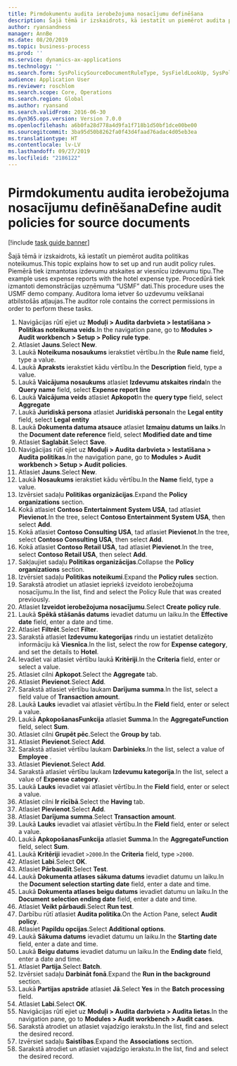 ```yaml
---
title: Pirmdokumentu audita ierobežojuma nosacījumu definēšana
description: Šajā tēmā ir izskaidrots, kā iestatīt un piemērot audita politikas noteikumus.
author: ryansandness
manager: AnnBe
ms.date: 08/20/2019
ms.topic: business-process
ms.prod: ''
ms.service: dynamics-ax-applications
ms.technology: ''
ms.search.form: SysPolicySourceDocumentRuleType, SysFieldLookUp, SysPolicyListPage, SysPolicy, AuditPolicyRule, SysQueryForm, SysQueryFieldLookUp, AuditPolicyDateSelection, AuditPolicyAdditionalOption, BatchJob, CaseDetail
audience: Application User
ms.reviewer: roschlom
ms.search.scope: Core, Operations
ms.search.region: Global
ms.author: ryansand
ms.search.validFrom: 2016-06-30
ms.dyn365.ops.version: Version 7.0.0
ms.openlocfilehash: a6b0fa28d778a4d9fa1f718b1d50bf1dce00be00
ms.sourcegitcommit: 3ba95d50b8262fa0f43d4faad76adac4d05eb3ea
ms.translationtype: HT
ms.contentlocale: lv-LV
ms.lasthandoff: 09/27/2019
ms.locfileid: "2186122"
---
```

# <a name="define-audit-policies-for-source-documents"></a><span data-ttu-id="0360f-103">Pirmdokumentu audita ierobežojuma nosacījumu definēšana</span><span class="sxs-lookup"><span data-stu-id="0360f-103">Define audit policies for source documents</span></span>

[!include [task guide banner](../../includes/task-guide-banner.md)]

<span data-ttu-id="0360f-104">Šajā tēmā ir izskaidrots, kā iestatīt un piemērot audita politikas noteikumus.</span><span class="sxs-lookup"><span data-stu-id="0360f-104">This topic explains how to set up and run audit policy rules.</span></span> <span data-ttu-id="0360f-105">Piemērā tiek izmantotas izdevumu atskaites ar viesnīcu izdevumu tipu.</span><span class="sxs-lookup"><span data-stu-id="0360f-105">The example uses expense reports with the hotel expense type.</span></span> <span data-ttu-id="0360f-106">Procedūrā tiek izmantoti demonstrācijas uzņēmuma “USMF” dati.</span><span class="sxs-lookup"><span data-stu-id="0360f-106">This procedure uses the USMF demo company.</span></span> <span data-ttu-id="0360f-107">Auditora loma ietver šo uzdevumu veikšanai atbilstošās atļaujas.</span><span class="sxs-lookup"><span data-stu-id="0360f-107">The auditor role contains the correct permissions in order to perform these tasks.</span></span>

1. <span data-ttu-id="0360f-108">Navigācijas rūtī ejiet uz **Moduļi > Audita darbvieta > Iestatīšana > Politikas noteikuma veids**.</span><span class="sxs-lookup"><span data-stu-id="0360f-108">In the navigation pane, go to **Modules > Audit workbench > Setup > Policy rule type**.</span></span>
2. <span data-ttu-id="0360f-109">Atlasiet **Jauns**.</span><span class="sxs-lookup"><span data-stu-id="0360f-109">Select **New**.</span></span>
3. <span data-ttu-id="0360f-110">Laukā **Noteikuma nosaukums** ierakstiet vērtību.</span><span class="sxs-lookup"><span data-stu-id="0360f-110">In the **Rule name** field, type a value.</span></span>
4. <span data-ttu-id="0360f-111">Laukā **Apraksts** ierakstiet kādu vērtību.</span><span class="sxs-lookup"><span data-stu-id="0360f-111">In the **Description** field, type a value.</span></span>
5. <span data-ttu-id="0360f-112">Laukā **Vaicājuma nosaukums** atlasiet **Izdevumu atskaites rinda**</span><span class="sxs-lookup"><span data-stu-id="0360f-112">In the **Query name** field, select **Expense report line**</span></span>
6. <span data-ttu-id="0360f-113">Laukā **Vaicājuma veids** atlasiet **Apkopot**</span><span class="sxs-lookup"><span data-stu-id="0360f-113">In the **query type** field, select **Aggregate**</span></span>
7. <span data-ttu-id="0360f-114">Laukā **Juridiskā persona** atlasiet **Juridiskā persona**</span><span class="sxs-lookup"><span data-stu-id="0360f-114">In the **Legal entity** field, select **Legal entity**</span></span>
8. <span data-ttu-id="0360f-115">Laukā **Dokumenta datuma atsauce** atlasiet **Izmaiņu datums un laiks**.</span><span class="sxs-lookup"><span data-stu-id="0360f-115">In the **Document date reference** field, select **Modified date and time**</span></span>
9. <span data-ttu-id="0360f-116">Atlasiet **Saglabāt**.</span><span class="sxs-lookup"><span data-stu-id="0360f-116">Select **Save**.</span></span>
10. <span data-ttu-id="0360f-117">Navigācijas rūtī ejiet uz **Moduļi > Audita darbvieta > Iestatīšana > Audita politikas**.</span><span class="sxs-lookup"><span data-stu-id="0360f-117">In the navigation pane, go to **Modules > Audit workbench > Setup > Audit policies**.</span></span>
11. <span data-ttu-id="0360f-118">Atlasiet **Jauns**.</span><span class="sxs-lookup"><span data-stu-id="0360f-118">Select **New**.</span></span>
12. <span data-ttu-id="0360f-119">Laukā **Nosaukums** ierakstiet kādu vērtību.</span><span class="sxs-lookup"><span data-stu-id="0360f-119">In the **Name** field, type a value.</span></span>
13. <span data-ttu-id="0360f-120">Izvērsiet sadaļu **Politikas organizācijas**.</span><span class="sxs-lookup"><span data-stu-id="0360f-120">Expand the **Policy organizations** section.</span></span>
14. <span data-ttu-id="0360f-121">Kokā atlasiet **Contoso Entertainment System USA**, tad atlasiet **Pievienot**.</span><span class="sxs-lookup"><span data-stu-id="0360f-121">In the tree, select **Contoso Entertainment System USA**, then select **Add**.</span></span>
15. <span data-ttu-id="0360f-122">Kokā atlasiet **Contoso Consulting USA**, tad atlasiet **Pievienot**.</span><span class="sxs-lookup"><span data-stu-id="0360f-122">In the tree, select **Contoso Consulting USA**, then select **Add**.</span></span>
16. <span data-ttu-id="0360f-123">Kokā atlasiet **Contoso Retail USA**, tad atlasiet **Pievienot**.</span><span class="sxs-lookup"><span data-stu-id="0360f-123">In the tree, select **Contoso Retail USA**, then select **Add**.</span></span>
17. <span data-ttu-id="0360f-124">Sakļaujiet sadaļu **Politikas organizācijas**.</span><span class="sxs-lookup"><span data-stu-id="0360f-124">Collapse the **Policy organizations** section.</span></span>
18. <span data-ttu-id="0360f-125">Izvērsiet sadaļu **Politikas noteikumi**.</span><span class="sxs-lookup"><span data-stu-id="0360f-125">Expand the **Policy rules** section.</span></span>
19. <span data-ttu-id="0360f-126">Sarakstā atrodiet un atlasiet iepriekš izveidoto ierobežojuma nosacījumu.</span><span class="sxs-lookup"><span data-stu-id="0360f-126">In the list, find and select the Policy Rule that was created previously.</span></span>
20. <span data-ttu-id="0360f-127">Atlasiet **Izveidot ierobežojuma nosacījumu**.</span><span class="sxs-lookup"><span data-stu-id="0360f-127">Select **Create policy rule**.</span></span>
21. <span data-ttu-id="0360f-128">Laukā **Spēkā stāšanās datums** ievadiet datumu un laiku.</span><span class="sxs-lookup"><span data-stu-id="0360f-128">In the **Effective date** field, enter a date and time.</span></span>
22. <span data-ttu-id="0360f-129">Atlasiet **Filtrēt**.</span><span class="sxs-lookup"><span data-stu-id="0360f-129">Select **Filter**.</span></span>
23. <span data-ttu-id="0360f-130">Sarakstā atlasiet **Izdevumu kategorijas** rindu un iestatiet detalizēto informāciju kā **Viesnīca**.</span><span class="sxs-lookup"><span data-stu-id="0360f-130">In the list, select the row for **Expense category**, and set the details to **Hotel**.</span></span>
24. <span data-ttu-id="0360f-131">Ievadiet vai atlasiet vērtību laukā **Kritēriji**.</span><span class="sxs-lookup"><span data-stu-id="0360f-131">In the **Criteria** field, enter or select a value.</span></span>
25. <span data-ttu-id="0360f-132">Atlasiet cilni **Apkopot**.</span><span class="sxs-lookup"><span data-stu-id="0360f-132">Select the **Aggregate** tab.</span></span>
26. <span data-ttu-id="0360f-133">Atlasiet **Pievienot**.</span><span class="sxs-lookup"><span data-stu-id="0360f-133">Select **Add**.</span></span>
27. <span data-ttu-id="0360f-134">Sarakstā atlasiet vērtību laukam **Darījuma summa**.</span><span class="sxs-lookup"><span data-stu-id="0360f-134">In the list, select a field value of **Transaction amount**.</span></span>
28. <span data-ttu-id="0360f-135">Laukā **Lauks** ievadiet vai atlasiet vērtību.</span><span class="sxs-lookup"><span data-stu-id="0360f-135">In the **Field** field, enter or select a value.</span></span>
29. <span data-ttu-id="0360f-136">Laukā **ApkopošanasFunkcija** atlasiet **Summa**.</span><span class="sxs-lookup"><span data-stu-id="0360f-136">In the **AggregateFunction** field, select **Sum**.</span></span>
30. <span data-ttu-id="0360f-137">Atlasiet cilni **Grupēt pēc**.</span><span class="sxs-lookup"><span data-stu-id="0360f-137">Select the **Group by** tab.</span></span>
31. <span data-ttu-id="0360f-138">Atlasiet **Pievienot**.</span><span class="sxs-lookup"><span data-stu-id="0360f-138">Select **Add**.</span></span>
32. <span data-ttu-id="0360f-139">Sarakstā atlasiet vērtību laukam **Darbinieks**.</span><span class="sxs-lookup"><span data-stu-id="0360f-139">In the list, select a value of **Employee** .</span></span>
33. <span data-ttu-id="0360f-140">Atlasiet **Pievienot**.</span><span class="sxs-lookup"><span data-stu-id="0360f-140">Select **Add**.</span></span>
34. <span data-ttu-id="0360f-141">Sarakstā atlasiet vērtību laukam **Izdevumu kategorija**.</span><span class="sxs-lookup"><span data-stu-id="0360f-141">In the list, select a value of **Expense category**.</span></span>
35. <span data-ttu-id="0360f-142">Laukā **Lauks** ievadiet vai atlasiet vērtību.</span><span class="sxs-lookup"><span data-stu-id="0360f-142">In the **Field** field, enter or select a value.</span></span>
36. <span data-ttu-id="0360f-143">Atlasiet cilni **Ir rīcībā**.</span><span class="sxs-lookup"><span data-stu-id="0360f-143">Select the **Having** tab.</span></span>
37. <span data-ttu-id="0360f-144">Atlasiet **Pievienot**.</span><span class="sxs-lookup"><span data-stu-id="0360f-144">Select **Add**.</span></span>
38. <span data-ttu-id="0360f-145">Atlasiet **Darījuma summa**.</span><span class="sxs-lookup"><span data-stu-id="0360f-145">Select **Transaction amount**.</span></span>
39. <span data-ttu-id="0360f-146">Laukā **Lauks** ievadiet vai atlasiet vērtību.</span><span class="sxs-lookup"><span data-stu-id="0360f-146">In the **Field** field, enter or select a value.</span></span>
40. <span data-ttu-id="0360f-147">Laukā **ApkopošanasFunkcija** atlasiet **Summa**.</span><span class="sxs-lookup"><span data-stu-id="0360f-147">In the **AggregateFunction** field, select **Sum**.</span></span>
41. <span data-ttu-id="0360f-148">Laukā **Kritēriji** ievadiet `>2000`.</span><span class="sxs-lookup"><span data-stu-id="0360f-148">In the **Criteria** field, type `>2000`.</span></span>
42. <span data-ttu-id="0360f-149">Atlasiet **Labi**.</span><span class="sxs-lookup"><span data-stu-id="0360f-149">Select **OK**.</span></span>
43. <span data-ttu-id="0360f-150">Atlasiet **Pārbaudīt**.</span><span class="sxs-lookup"><span data-stu-id="0360f-150">Select **Test**.</span></span>
44. <span data-ttu-id="0360f-151">Laukā **Dokumenta atlases sākuma datums** ievadiet datumu un laiku.</span><span class="sxs-lookup"><span data-stu-id="0360f-151">In the **Document selection starting date** field, enter a date and time.</span></span>
45. <span data-ttu-id="0360f-152">Laukā **Dokumenta atlases beigu datums** ievadiet datumu un laiku.</span><span class="sxs-lookup"><span data-stu-id="0360f-152">In the **Document selection ending date** field, enter a date and time.</span></span>
46. <span data-ttu-id="0360f-153">Atlasiet **Veikt pārbaudi**.</span><span class="sxs-lookup"><span data-stu-id="0360f-153">Select **Run test**.</span></span>
47. <span data-ttu-id="0360f-154">Darbību rūtī atlasiet **Audita politika**.</span><span class="sxs-lookup"><span data-stu-id="0360f-154">On the Action Pane, select **Audit policy**.</span></span>
48. <span data-ttu-id="0360f-155">Atlasiet **Papildu opcijas**.</span><span class="sxs-lookup"><span data-stu-id="0360f-155">Select **Additional options**.</span></span>
49. <span data-ttu-id="0360f-156">Laukā **Sākuma datums** ievadiet datumu un laiku.</span><span class="sxs-lookup"><span data-stu-id="0360f-156">In the **Starting date** field, enter a date and time.</span></span>
50. <span data-ttu-id="0360f-157">Laukā **Beigu datums** ievadiet datumu un laiku.</span><span class="sxs-lookup"><span data-stu-id="0360f-157">In the **Ending date** field, enter a date and time.</span></span>
51. <span data-ttu-id="0360f-158">Atlasiet **Partija**.</span><span class="sxs-lookup"><span data-stu-id="0360f-158">Select **Batch**.</span></span>
52. <span data-ttu-id="0360f-159">Izvērsiet sadaļu **Darbināt fonā**.</span><span class="sxs-lookup"><span data-stu-id="0360f-159">Expand the **Run in the background** section.</span></span>
53. <span data-ttu-id="0360f-160">Laukā **Partijas apstrāde** atlasiet **Jā**.</span><span class="sxs-lookup"><span data-stu-id="0360f-160">Select **Yes** in the **Batch processing** field.</span></span>
54. <span data-ttu-id="0360f-161">Atlasiet **Labi**.</span><span class="sxs-lookup"><span data-stu-id="0360f-161">Select **OK**.</span></span>
55. <span data-ttu-id="0360f-162">Navigācijas rūtī ejiet uz **Moduļi > Audita darbvieta > Audita lietas**.</span><span class="sxs-lookup"><span data-stu-id="0360f-162">In the navigation pane, go to **Modules > Audit workbench > Audit cases**.</span></span>
56. <span data-ttu-id="0360f-163">Sarakstā atrodiet un atlasiet vajadzīgo ierakstu.</span><span class="sxs-lookup"><span data-stu-id="0360f-163">In the list, find and select the desired record.</span></span>
57. <span data-ttu-id="0360f-164">Izvērsiet sadaļu **Saistības**.</span><span class="sxs-lookup"><span data-stu-id="0360f-164">Expand the **Associations** section.</span></span>
58. <span data-ttu-id="0360f-165">Sarakstā atrodiet un atlasiet vajadzīgo ierakstu.</span><span class="sxs-lookup"><span data-stu-id="0360f-165">In the list, find and select the desired record.</span></span>

